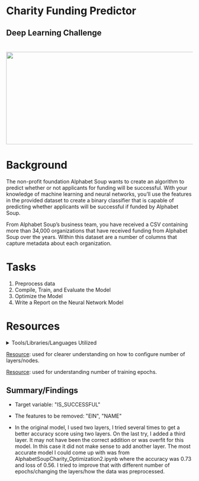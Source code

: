 # Charity Funding Predictor
## Deep Learning Challenge
#
<img align=center src="https://user-images.githubusercontent.com/85762953/143806470-cad1161b-687d-4ab5-b59b-1b17442cd652.jpg" width="600" height="250">

# Background

The non-profit foundation Alphabet Soup wants to create an algorithm to predict whether or not applicants for funding will be successful. With your knowledge of machine learning and neural networks, you’ll use the features in the provided dataset to create a binary classifier that is capable of predicting whether applicants will be successful if funded by Alphabet Soup.

From Alphabet Soup’s business team, you have received a CSV containing more than 34,000 organizations that have received funding from Alphabet Soup over the years. Within this dataset are a number of columns that capture metadata about each organization.

# Tasks

1. Preprocess data
2. Compile, Train, and Evaluate the Model
3. Optimize the Model
4. Write a Report on the Neural Network Model

# Resources 
<details>
<summary>Tools/Libraries/Languages Utilized</summary>
<li>Jupyter Notebook</li></ul>
<li>Tensorflow</li></ul>
<li>Keras</li></ul>
<li>Sklearn</li></ul>
<li>Pandas</li></ul>
</details>

[Resource](https://machinelearningmastery.com/how-to-configure-the-number-of-layers-and-nodes-in-a-neural-network/): used for clearer understanding on how to configure number of layers/nodes.

[Resource](https://machinelearningmastery.com/how-to-stop-training-deep-neural-networks-at-the-right-time-using-early-stopping/): used for understanding number of training epochs.

## Summary/Findings
* Target variable: "IS_SUCCESSFUL" 
* The features to be removed: "EIN", "NAME"

* In the original model, I used two layers, I tried several times to get a better accuracy score using two layers. On the last try, I added a third layer. It may not have been the correct addition or was overfit for this model. In this case it did not make sense to add another layer. The most accurate model I could come up with was from AlphabetSoupCharity_Optimization2.ipynb where the accuracy was 0.73 and loss of 0.56. I tried to improve that with different number of epochs/changing the layers/how the data was preprocessed. 

